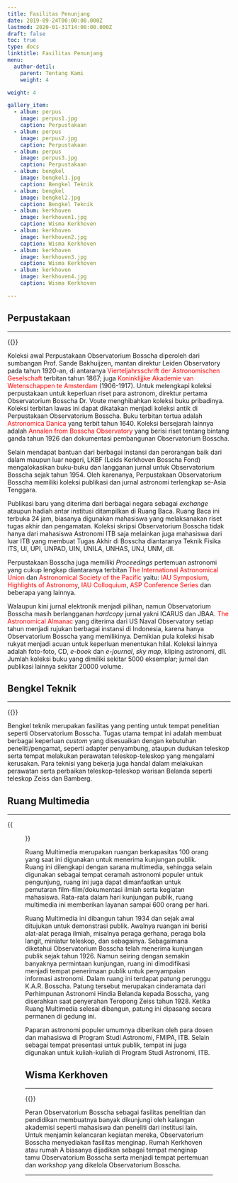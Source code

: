 ```yaml
---
title: Fasilitas Penunjang
date: 2019-09-24T00:00:00.000Z
lastmod: 2020-01-31T14:00:00.000Z
draft: false
toc: true
type: docs
linktitle: Fasilitas Penunjang
menu:
  author-detil:
    parent: Tentang Kami
    weight: 4

weight: 4

gallery_item:
  - album: perpus
    image: perpus1.jpg
    caption: Perpustakaan
  - album: perpus
    image: perpus2.jpg
    caption: Perpustakaan
  - album: perpus
    image: perpus3.jpg
    caption: Perpustakaan
  - album: bengkel
    image: bengkel1.jpg
    caption: Bengkel Teknik
  - album: bengkel
    image: bengkel2.jpg
    caption: Bengkel Teknik
  - album: kerkhoven
    image: kerkhoven1.jpg
    caption: Wisma Kerkhoven
  - album: kerkhoven
    image: kerkhoven2.jpg
    caption: Wisma Kerkhoven
  - album: kerkhoven
    image: kerkhoven3.jpg
    caption: Wisma Kerkhoven
  - album: kerkhoven
    image: kerkhoven4.jpg
    caption: Wisma Kerkhoven

---
```


## Perpustakaan
***
{{<foldergallery src="library" >}}

Koleksi awal Perpustakaan Observatorium Bosscha diperoleh dari sumbangan Prof. Sande Bakhuijzen, mantan direktur Leiden Observatory pada tahun 1920-an, di antaranya <font color="red">Vierteljahrsschrift der Astronomischen Geselschaft</font> terbitan tahun 1867;  juga <font color="red">Koninklijjke Akademie van Wetenschappen te Amsterdam</font> (1906-1917). Untuk melengkapi koleksi perpustakaan untuk keperluan riset para astronom, direktur pertama Observatorium Bosscha Dr. Voute menghibahkan koleksi buku pribadinya.  Koleksi terbitan lawas ini dapat dikatakan menjadi koleksi antik di Perpustakaan Observatorium Bosscha. Buku terbitan tertua adalah <font color="red">Astronomica Danica</font> yang terbit tahun 1640. Koleksi bersejarah lainnya adalah <font color="red">Annalen from Bosscha Observatory</font> yang berisi riset tentang bintang ganda tahun 1926 dan dokumentasi pembangunan Observatorium Bosscha.

Selain mendapat bantuan dari berbagai instansi dan perorangan baik dari dalam maupun luar negeri, LKBF (Leids Kerkhoven Bosscha Fond) mengalokasikan buku-buku dan langganan jurnal untuk Observatorium Bosscha sejak tahun 1954. Oleh karenanya, Perpustakaan Observatorium Bosscha memiliki koleksi publikasi dan jurnal astronomi terlengkap se-Asia Tenggara.  

Publikasi baru yang diterima dari berbagai negara sebagai *exchange* ataupun hadiah antar institusi  ditampilkan di Ruang Baca. Ruang Baca ini terbuka 24 jam, biasanya digunakan mahasiswa yang melaksanakan riset tugas akhir dan pengamatan.  Koleksi skripsi Observatorium Bosscha tidak hanya dari mahasiswa Astronomi ITB saja melainkan juga mahasiswa dari luar ITB yang membuat Tugas Akhir di Bosscha diantaranya Teknik Fisika ITS, UI, UPI, UNPAD, UIN, UNILA, UNHAS, UNJ, UNM, dll.

Perpustakaan Bosscha juga memiliki *Proceedings* pertemuan astronomi yang cukup lengkap diantaranya terbitan <font color='red'>The International Astronomical Union</font> dan <font color='red'>Astronomical Society of the Pacific</font> yaitu: <font color='red'>IAU Symposium</font>, <font color='red'>Highlights of Astronomy</font>, <font color='red'>IAU Colloquium</font>, <font color='red'>ASP Conference Series</font> dan beberapa yang lainnya.

Walaupun kini jurnal elektronik menjadi pilihan, namun Observatorium Bosscha masih berlangganan *hardcopy* jurnal yakni ICARUS dan JBAA. <font color='red'>The Astronomical Almanac</font> yang diterima dari US Naval Observatory setiap tahun menjadi rujukan berbagai instansi di Indonesia, karena hanya Observatorium Bosscha yang memilikinya. Demikian pula koleksi hisab rukyat menjadi acuan untuk keperluan menentukan hilal. Koleksi lainnya adalah foto-foto, CD, *e-book* dan *e-journal*, *sky map*, kliping astronomi, dll. Jumlah koleksi buku yang dimiliki sekitar 5000 eksemplar; jurnal dan publikasi lainnya sekitar 20000 volume.


## Bengkel Teknik
***
{{<foldergallery src="bengkel" >}}

Bengkel teknik merupakan fasilitas yang penting untuk tempat penelitian seperti Observatorium Bosscha. Tugas utama tempat ini adalah membuat berbagai keperluan *custom* yang disesuaikan dengan kebutuhan peneliti/pengamat, seperti adapter penyambung, ataupun dudukan teleskop serta tempat melakukan perawatan teleskop-teleskop yang mengalami kerusakan. Para teknisi yang bekerja juga handal dalam melakukan perawatan serta perbaikan teleskop-teleskop warisan Belanda seperti teleskop Zeiss dan Bamberg.


## Ruang Multimedia
***

{{<figure library="1" src="multi.jpg">}}

Ruang Multimedia merupakan ruangan berkapasitas 100 orang yang saat ini digunakan untuk menerima kunjungan publik. Ruang ini dilengkapi dengan sarana multimedia, sehingga selain digunakan sebagai tempat ceramah astronomi populer untuk pengunjung, ruang ini juga dapat dimanfaatkan untuk pemutaran film-film/dokumentasi ilmiah serta kegiatan mahasiswa. Rata-rata dalam hari kunjungan publik, ruang multimedia ini memberikan layanan sampai 600 orang per hari.

Ruang Multimedia ini dibangun tahun 1934 dan sejak awal ditujukan untuk demonstrasi publik. Awalnya ruangan ini berisi alat-alat peraga ilmiah, misalnya peraga gerhana, peraga bola langit, miniatur teleskop, dan sebagainya. Sebagaimana diketahui Observatorium Bosscha telah menerima kunjungan publik sejak tahun 1926. Namun seiring dengan semakin banyaknya permintaan kunjungan, ruang ini dimodifikasi menjadi tempat penerimaan publik untuk penyampaian informasi astronomi. Dalam ruang ini terdapat patung perunggu K.A.R. Bosscha. Patung tersebut merupakan cinderamata dari Perhimpunan Astronomi Hindia Belanda kepada Bosscha, yang diserahkan saat penyerahan Teropong Zeiss tahun 1928. Ketika Ruang Multimedia selesai dibangun, patung ini dipasang secara permanen di gedung ini.

Paparan astronomi populer umumnya diberikan oleh para dosen dan mahasiswa di Program Studi Astronomi, FMIPA, ITB. Selain sebagai tempat presentasi untuk publik, tempat ini juga digunakan untuk kuliah-kuliah di Program Studi Astronomi, ITB.
## Wisma Kerkhoven
***
{{<foldergallery src="kerkhoven">}}

Peran Observatorium Bosscha sebagai fasilitas penelitian dan pendidikan membuatnya banyak dikunjungi oleh kalangan akademisi seperti mahasiswa dan peneliti dari institusi lain. Untuk menjamin kelancaran kegiatan mereka, Observatorium Bosscha menyediakan fasilitas menginap. Rumah Kerkhoven atau rumah A biasanya dijadikan sebagai tempat menginap tamu Observatorium Bosscha serta menjadi tempat pertemuan dan *workshop* yang dikelola Observatorium Bosscha.

<!-- ## Museum -->
***